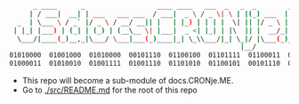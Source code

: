 ```sh
      _ ____      _                  ____ ____   ___  _   _  _        __  __ _____ 
     | / ___|  __| | ___   ___ ___  / ___|  _ \ / _ \| \ | |(_) ___  |  \/  | ____|
  _  | \___ \ / _` |/ _ \ / __/ __|| |   | |_) | | | |  \| || |/ _ \ | |\/| |  _|  
 | |_| |___) | (_| | (_) | (__\__ \| |___|  _ <| |_| | |\  || |  __/_| |  | | |___ 
  \___/|____(_)__,_|\___/ \___|___(_)____|_| \_\\___/|_| \_|/ |\___(_)_|  |_|_____|
                                                          |__/                                   
01010000  01001000  01010000  00101110  01100100  01101111  01100011  01110011  00101110 
01000011  01010010  01001111  01001110  01101010  01100101  00101110  01001101  01000101
```

- This repo will become a sub-module of docs.CRONje.ME.
- Go to [./src/README.md](./src/README.md) for the root of this repo